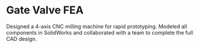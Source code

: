 # Gate Valve FEA
Designed a 4-axis CNC milling machine for rapid prototyping. Modeled all components in SolidWorks and collaborated with a team to complete the full CAD design.
